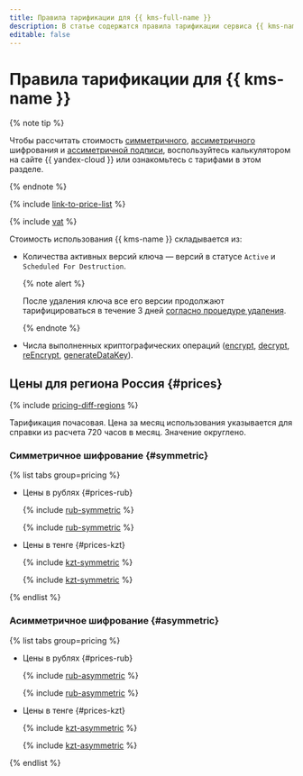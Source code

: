 ```yaml
---
title: Правила тарификации для {{ kms-full-name }}
description: В статье содержатся правила тарификации сервиса {{ kms-name }}.
editable: false
---
```


# Правила тарификации для {{ kms-name }}

{% note tip %}


Чтобы рассчитать стоимость [симметричного](https://yandex.cloud/ru/prices?state=143214c6d306#calculator), [ассиметричного](https://yandex.cloud/ru/prices?state=f4147c7925d1#calculator) шифрования и [ассиметричной подписи](https://yandex.cloud/ru/prices?state=80d5cab43182#calculator), воспользуйтесь калькулятором на сайте {{ yandex-cloud }} или ознакомьтесь с тарифами в этом разделе.





{% endnote %}

{% include [link-to-price-list](../_includes/pricing/link-to-price-list.md) %}


{% include [vat](../_includes/vat.md) %}

Стоимость использования {{ kms-name }} складывается из:

* Количества активных версий ключа — версий в статусе `Active` и `Scheduled For Destruction`.

  {% note alert %}

  После удаления ключа все его версии продолжают тарифицироваться в течение 3 дней [согласно процедуре удаления](operations/key.md#delete).

  {% endnote %}

* Числа выполненных криптографических операций ([encrypt](api-ref/SymmetricCrypto/encrypt), [decrypt](api-ref/SymmetricCrypto/decrypt), [reEncrypt](api-ref/SymmetricCrypto/reEncrypt), [generateDataKey](api-ref/SymmetricCrypto/generateDataKey)).


## Цены для региона Россия {#prices}



{% include [pricing-diff-regions](../_includes/pricing-diff-regions.md) %}

Тарификация почасовая. Цена за месяц использования указывается для справки из расчета 720 часов в месяц. Значение округлено.

### Симметричное шифрование {#symmetric}


{% list tabs group=pricing %}

- Цены в рублях {#prices-rub}

  {% include [rub-symmetric](../_pricing/kms/rub-symmetric.md) %}

  {% include [rub-symmetric](../_pricing_examples/kms/rub-symmetric.md) %}

- Цены в тенге {#prices-kzt}

  {% include [kzt-symmetric](../_pricing/kms/kzt-symmetric.md) %}

  {% include [kzt-symmetric](../_pricing_examples/kms/kzt-symmetric.md) %}

{% endlist %}




### Асимметричное шифрование {#asymmetric}


{% list tabs group=pricing %}

- Цены в рублях {#prices-rub}

  {% include [rub-asymmetric](../_pricing/kms/rub-asymmetric.md) %}

  {% include [rub-asymmetric](../_pricing_examples/kms/rub-asymmetric.md) %}

- Цены в тенге {#prices-kzt}

  {% include [kzt-asymmetric](../_pricing/kms/kzt-asymmetric.md) %}

  {% include [kzt-asymmetric](../_pricing_examples/kms/kzt-asymmetric.md) %}

{% endlist %}



